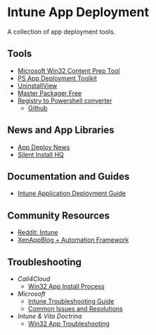 # Intune App Deployment

A collection of app deployment tools.

## Tools
- [Microsoft Win32 Content Prep Tool](https://github.com/microsoft/Microsoft-Win32-Content-Prep-Tool?tab=security-ov-file)
- [PS App Deployment Toolkit](https://github.com/PSAppDeployToolkit/PSAppDeployToolkit)
- [UninstallView](https://www.nirsoft.net/utils/uninstall_view.html)
- [Master Packager Free](https://www.masterpackager.com/installer/masterpackager_latest_version.msi)
- [Registry to Powershell converter](https://reg2ps.azurewebsites.net/)
  - [Github](https://github.com/rzander/Reg2CI)
 
## News and App Libraries
- [App Deploy News](https://www.appdeploynews.com/app-tips/)
- [Silent Install HQ](https://silentinstallhq.com/)

## Documentation and Guides
- [Intune Application Deployment Guide](https://docs.microsoft.com/en-us/mem/intune/apps/apps-win32-app-management)

## Community Resources
- [Reddit: Intune](https://www.reddit.com/r/Intune/)
- [XenAppBlog + Automation Framework](https://xenappblog.com/)

## Troubleshooting
- *Call4Cloud*
  - [Win32 App Install Process](https://call4cloud.nl/2021/05/imecache-attack-of-the-cleaner/)
- *Microsoft*
  - [Intune Troubleshooting Guide](https://docs.microsoft.com/en-us/mem/intune/apps/troubleshoot-app-deployments)
  - [Common Issues and Resolutions](https://docs.microsoft.com/en-us/mem/intune/apps/app-deployment-issues)
- *Intune & Vita Doctrina*
  - [Win32 App Troubleshooting](https://www.youtube.com/playlist?list=PL1JNh3sw_Qyd0tNx3zwXaG7LamwAvYv3N)
